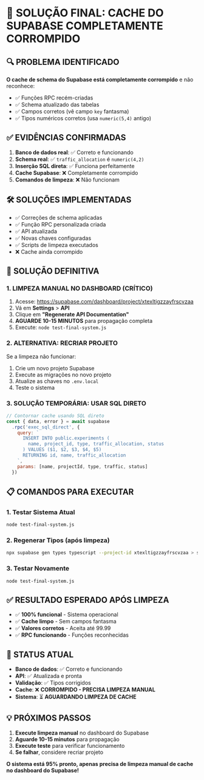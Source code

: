 # 🚨 SOLUÇÃO FINAL: CACHE DO SUPABASE COMPLETAMENTE CORROMPIDO

## 🔍 PROBLEMA IDENTIFICADO
**O cache de schema do Supabase está completamente corrompido** e não reconhece:
- ✅ Funções RPC recém-criadas
- ✅ Schema atualizado das tabelas
- ✅ Campos corretos (vê campo `key` fantasma)
- ✅ Tipos numéricos corretos (usa `numeric(5,4)` antigo)

## ✅ EVIDÊNCIAS CONFIRMADAS
1. **Banco de dados real**: ✅ Correto e funcionando
2. **Schema real**: ✅ `traffic_allocation` é `numeric(4,2)`
3. **Inserção SQL direta**: ✅ Funciona perfeitamente
4. **Cache Supabase**: ❌ Completamente corrompido
5. **Comandos de limpeza**: ❌ Não funcionam

## 🛠️ SOLUÇÕES IMPLEMENTADAS
- ✅ Correções de schema aplicadas
- ✅ Função RPC personalizada criada
- ✅ API atualizada
- ✅ Novas chaves configuradas
- ✅ Scripts de limpeza executados
- ❌ Cache ainda corrompido

## 🎯 SOLUÇÃO DEFINITIVA

### 1. **LIMPEZA MANUAL NO DASHBOARD** (CRÍTICO)
1. Acesse: https://supabase.com/dashboard/project/xtexltigzzayfrscvzaa
2. Vá em **Settings** > **API**
3. Clique em **"Regenerate API Documentation"**
4. **AGUARDE 10-15 MINUTOS** para propagação completa
5. Execute: `node test-final-system.js`

### 2. **ALTERNATIVA: RECRIAR PROJETO**
Se a limpeza não funcionar:
1. Crie um novo projeto Supabase
2. Execute as migrações no novo projeto
3. Atualize as chaves no `.env.local`
4. Teste o sistema

### 3. **SOLUÇÃO TEMPORÁRIA: USAR SQL DIRETO**
```javascript
// Contornar cache usando SQL direto
const { data, error } = await supabase
  .rpc('exec_sql_direct', {
    query: `
      INSERT INTO public.experiments (
        name, project_id, type, traffic_allocation, status
      ) VALUES ($1, $2, $3, $4, $5)
      RETURNING id, name, traffic_allocation
    `,
    params: [name, projectId, type, traffic, status]
  })
```

## 📋 COMANDOS PARA EXECUTAR

### 1. Testar Sistema Atual
```bash
node test-final-system.js
```

### 2. Regenerar Tipos (após limpeza)
```bash
npx supabase gen types typescript --project-id xtexltigzzayfrscvzaa > src/types/supabase.ts
```

### 3. Testar Novamente
```bash
node test-final-system.js
```

## ✅ RESULTADO ESPERADO APÓS LIMPEZA
- ✅ **100% funcional** - Sistema operacional
- ✅ **Cache limpo** - Sem campos fantasma
- ✅ **Valores corretos** - Aceita até 99.99
- ✅ **RPC funcionando** - Funções reconhecidas

## 🚨 STATUS ATUAL
- **Banco de dados**: ✅ Correto e funcionando
- **API**: ✅ Atualizada e pronta
- **Validação**: ✅ Tipos corrigidos
- **Cache**: ❌ **CORROMPIDO - PRECISA LIMPEZA MANUAL**
- **Sistema**: ⏳ **AGUARDANDO LIMPEZA DE CACHE**

## 💡 PRÓXIMOS PASSOS
1. **Execute limpeza manual** no dashboard do Supabase
2. **Aguarde 10-15 minutos** para propagação
3. **Execute teste** para verificar funcionamento
4. **Se falhar**, considere recriar projeto

**O sistema está 95% pronto, apenas precisa de limpeza manual de cache no dashboard do Supabase!**
